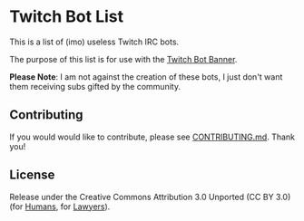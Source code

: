 # Twitch Bot List

This is a list of (imo) useless Twitch IRC bots.

The purpose of this list is for use with the [Twitch Bot Banner](https://www.sirmre.com/apps/twitch-bot-banner).

**Please Note**: I am not against the creation of these bots, I just don't want them receiving subs gifted by the community.

## Contributing

If you would would like to contribute, please see [CONTRIBUTING.md](https://github.com/MrEliasen/path-to-power/blob/master/.github/CONTRIBUTING.md). Thank you!

## License

Release under the Creative Commons Attribution 3.0 Unported (CC BY 3.0) (for [Humans](https://creativecommons.org/licenses/by/3.0/), for [Lawyers](https://github.com/MrEliasen/path-to-power/blob/master/LICENSE.md)).